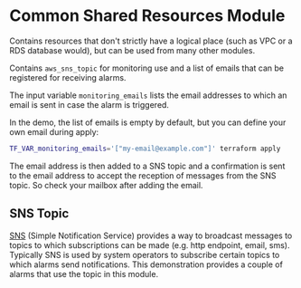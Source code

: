 # Common Shared Resources Module

Contains resources that don't strictly have a logical place (such as VPC or a RDS database would), but can be used from many other modules.

Contains `aws_sns_topic` for monitoring use and a list of emails that can be registered for receiving alarms.

The input variable `monitoring_emails` lists the email addresses to which an email is sent in case the alarm is triggered.

In the demo, the list of emails is empty by default, but you can define your own email during apply:

```bash
TF_VAR_monitoring_emails='["my-email@example.com"]' terraform apply
```

The email address is then added to a SNS topic and a confirmation is sent to the email address to accept the reception of messages from the SNS topic. So check your mailbox after adding the email.

## SNS Topic

[SNS](https://aws.amazon.com/sns/) (Simple Notification Service) provides a way to broadcast messages to topics to which subscriptions can be made (e.g. http endpoint, email, sms). Typically SNS is used by system operators to subscribe certain topics to which alarms send notifications. This demonstration provides a couple of alarms that use the topic in this module.
